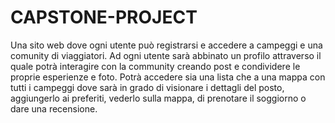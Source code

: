 # CAPSTONE-PROJECT 
Una sito web dove ogni utente può registrarsi e accedere a campeggi e una comunity di viaggiatori.
Ad ogni utente sarà abbinato un profilo attraverso il quale potrà interagire con la community creando post e condividere le proprie esperienze e foto.
Potrà accedere sia una lista che a una mappa con tutti i campeggi dove sarà in grado di visionare i dettagli del posto, aggiungerlo ai preferiti, vederlo sulla mappa, di prenotare il soggiorno o dare una recensione.

